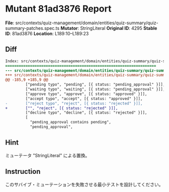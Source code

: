 # Mutant 81ad3876 Report

**File**: src/contexts/quiz-management/domain/entities/quiz-summary/quiz-summary-patches.spec.ts
**Mutator**: StringLiteral
**Original ID**: 4295
**Stable ID**: 81ad3876
**Location**: L189:10–L189:23

## Diff

```diff
Index: src/contexts/quiz-management/domain/entities/quiz-summary/quiz-summary-patches.spec.ts
===================================================================
--- src/contexts/quiz-management/domain/entities/quiz-summary/quiz-summary-patches.spec.ts	original
+++ src/contexts/quiz-management/domain/entities/quiz-summary/quiz-summary-patches.spec.ts	mutated #4295
@@ -185,9 +185,9 @@
         ["pending typo", "pending", [{ status: "pending_approval" }]],
         ["waiting typo", "waiting", [{ status: "pending_approval" }]],
         ["approve typo", "approve", [{ status: "approved" }]],
         ["accept typo", "accept", [{ status: "approved" }]],
-        ["reject typo", "reject", [{ status: "rejected" }]],
+        ["", "reject", [{ status: "rejected" }]],
         ["decline typo", "decline", [{ status: "rejected" }]],
         [
           "pending_approval contains pending",
           "pending_approval",
```

## Hint

ミューテータ "StringLiteral" による置換。

## Instruction

このサバイブ・ミューテーションを失敗させる最小テストを設計してください。
